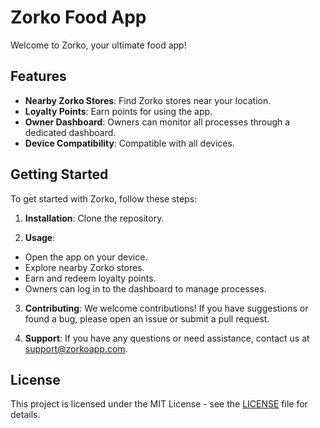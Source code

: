 # Zorko Food App

Welcome to Zorko, your ultimate food app!

## Features

- **Nearby Zorko Stores**: Find Zorko stores near your location.
- **Loyalty Points**: Earn points for using the app.
- **Owner Dashboard**: Owners can monitor all processes through a dedicated dashboard.
- **Device Compatibility**: Compatible with all devices.

## Getting Started

To get started with Zorko, follow these steps:

1. **Installation**: Clone the repository.

2. **Usage**:
- Open the app on your device.
- Explore nearby Zorko stores.
- Earn and redeem loyalty points.
- Owners can log in to the dashboard to manage processes.

3. **Contributing**:
We welcome contributions! If you have suggestions or found a bug, please open an issue or submit a pull request.

4. **Support**:
If you have any questions or need assistance, contact us at support@zorkoapp.com.

## License

This project is licensed under the MIT License - see the [LICENSE](LICENSE) file for details.
